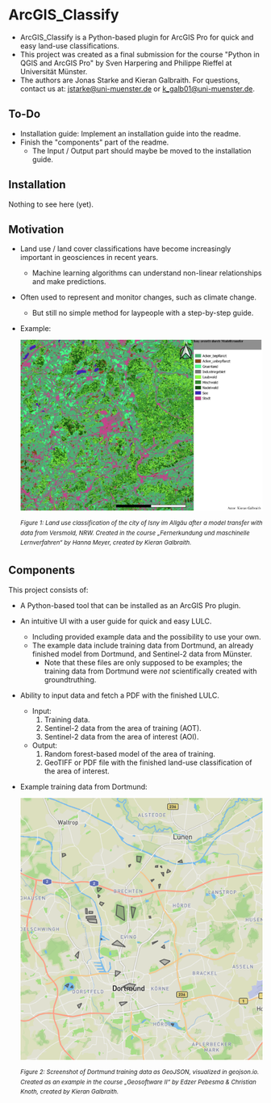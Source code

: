 # ArcGIS_Classify
* ArcGIS_Classify is a Python-based plugin for ArcGIS Pro for quick and easy land-use classifications.
* This project was created as a final submission for the course "Python in QGIS and ArcGIS Pro" by Sven Harpering and Philippe Rieffel at Universität Münster.
* The authors are Jonas Starke and Kieran Galbraith. For questions, contact us at: jstarke@uni-muenster.de or k_galb01@uni-muenster.de.

## To-Do
* Installation guide: Implement an installation guide into the readme.
* Finish the "components" part of the readme.
  * The Input / Output part should maybe be moved to the installation guide.

## Installation
Nothing to see here (yet).

## Motivation
- Land use / land cover classifications have become increasingly important in geosciences in recent years.
  * Machine learning algorithms can understand non-linear relationships and make predictions.
- Often used to represent and monitor changes, such as climate change.
  * But still no simple method for laypeople with a step-by-step guide.
- Example:
  
  ![LULC Example](https://github.com/kgalb01/ArcGIS_Classify/blob/main/Examples/isny_lulc_example.png)
  
  <sup>*Figure 1: Land use classification of the city of Isny im Allgäu after a model transfer with data from Versmold, NRW. Created in the course „Fernerkundung und maschinelle Lernverfahren“ by Hanna Meyer, created by Kieran Galbraith.*</sup>

## Components
This project consists of:
* A Python-based tool that can be installed as an ArcGIS Pro plugin.
* An intuitive UI with a user guide for quick and easy LULC.
  - Including provided example data and the possibility to use your own.
  - The example data include training data from Dortmund, an already finished model from Dortmund, and Sentinel-2 data from Münster.
      * Note that these files are only supposed to be examples; the training data from Dortmund were *not* scientifically created with groundtruthing.
* Ability to input data and fetch a PDF with the finished LULC.
  - Input:
    1. Training data.
    2. Sentinel-2 data from the area of training (AOT).
    3. Sentinel-2 data from the area of interest (AOI).
  - Output:
    1. Random forest-based model of the area of training.
    2. GeoTIFF or PDF file with the finished land-use classification of the area of interest.
* Example training data from Dortmund:

  ![Training Data Example](https://github.com/kgalb01/ArcGIS_Classify/blob/main/Examples/dortmund_data_example.png)

  <sup>*Figure 2: Screenshot of Dortmund training data as GeoJSON, visualized in geojson.io. Created as an example in the course „Geosoftware II“ by Edzer Pebesma & Christian Knoth, created by Kieran Galbraith.*</sup>
